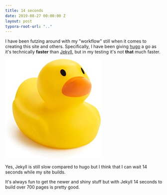 ```yaml
---
title: 14 seconds
date: 2019-08-27 00:00:00 Z
layout: post
typora-root-url: ".."
---
```


I have been futzing around with my "workflow" still  when it comes to creating this site and others. Specifically, I have been giving [hugo](http://gohugo.io) a go as it's technically **faster** than [Jekyll](http://jekyllrb.com), but in my testing it's not **that** much faster. 

![testing](/images/duckie.jpg)



Yes, Jekyll is still slow compared to hugo but I think that I can wait 14 seconds while my site builds. 

It's always fun to get the newer and shiny stuff but with Jekyll 14 seconds to build over 700 pages is pretty good. 
